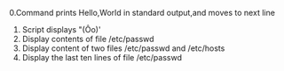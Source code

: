 0.Command prints Hello,World in standard output,and moves to next line
1. Script displays "(Ôo)'
2. Display contents of file /etc/passwd
3. Display content of two files /etc/passwd and /etc/hosts
4. Display the last ten lines of file /etc/passwd

